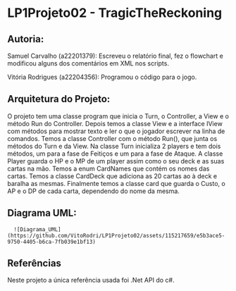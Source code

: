 # LP1Projeto02 - TragicTheReckoning


## Autoria:

Samuel Carvalho (a22201379): Escreveu o relatório final, fez o flowchart e modificou alguns dos comentários em XML nos scripts.

Vitória Rodrigues (a22204356): Programou o código para o jogo.

## Arquitetura do Projeto:

O projeto tem uma classe program que inicia o Turn, o Controller, a View e o método Run do Controller. Depois temos a classe View e a interface IView com métodos para mostrar texto e ler o que o jogador escrever na linha de comandos. Temos a classe Controller com o método Run(), que junta os métodos do Turn e da View. Na classe Turn inicializa 2 players e tem dois métodos, um para a fase de Feitiços e um para a fase de Ataque. A classe Player guarda o HP e o MP de um player assim como o seu deck e as suas cartas na mão. Temos a enum CardNames que contém os nomes das cartas. Temos a classe CardDeck que adiciona as 20 cartas ao à deck e baralha as mesmas. Finalmente temos a classe card que guarda o Custo, o AP e o DP de cada carta, dependendo do nome da mesma. 

                     
## Diagrama UML:
      
      ![Diagrama_UML](https://github.com/VitoRodri/LP1Projeto02/assets/115217659/e5b3ace5-9750-4405-b6ca-7fb039e1bf13)

## Referências 

Neste projeto a única referência usada foi .Net API do c#. 
